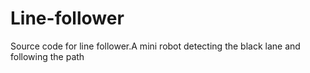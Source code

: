 # Line-follower
Source code for line follower.A mini robot detecting the black lane and following the path
